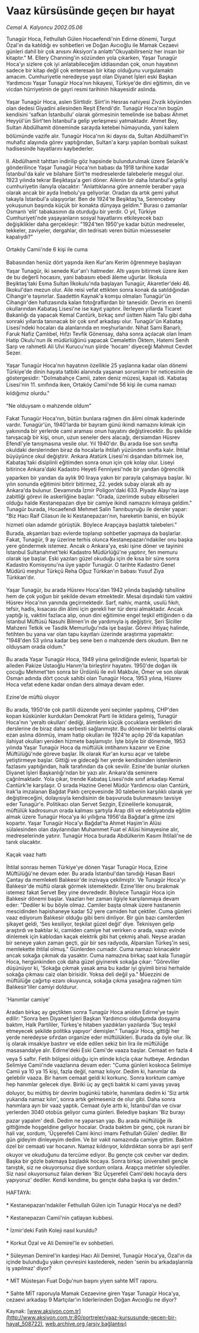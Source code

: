 # Vaaz kürsüsünde geçen bır hayat

*Cemal A. Kalyoncu 2002.05.06*

<div class="pNewsDetailMainContent" itemprop="articleBody">
 Tunagür Hoca, Fethullah Gülen Hocaefendi'nin Edirne dönemi, Turgut Özal'ın da katıldığı ev sohbetleri ve Doğan Avcıoğlu ile Mamak Cezaevi günleri dahil bir çok anısını Aksiyon'a anlattı"Okuyabilirseniz her insan bir kitaptır." M. Ellery Channing'in sözünden yola çıkarken, Yaşar Tunagür Hoca'yı sizlere çok iyi anlatabileceğim iddiasından çok, onun hayatının sadece bir kitap değil çok enteresan bir kitap olduğunu vurgulamaktı amacım. Cumhuriyetle neredeyse yaşıt olan Diyanet İşleri eski Başkan Yardımcısı Yaşar Tunagür Hoca'nın hikayesi, Türkiye'de dini eğitimin, din ve vicdan hürriyetinin de gayri resmi tarihinin hikayesidir aslında.
 <br/>
 <br/>
 Yaşar Tunagür Hoca, aslen Siirtlidir. Siirt'in Hesras nahiyesi Zivzik köyünden olan dedesi Giyadini ailesinden Reşit Efendi'dir. Tunagür Hoca'nın bugün kendisini 'safkan İstanbullu' olarak görmesinin temelinde ise babası Ahmet Heyyül'ün Siirt'ten İstanbul'a gelip yerleşmesi yatmaktadır. Ahmet Bey, Sultan Abdülhamit döneminde sarayda ketebei hümayunda, yani kalem bölümünde vazife alır. Tunagür Hoca'nın iki dayısı da, Sultan Abdülhamit'in muhafız alayında görev yaptığından, Sultan'a karşı yapılan bombalı suikast hadisesinde hayatlarını kaybederler.
 <br/>
 <br/>
 II. Abdülhamit tahttan indirilip göz hapsinde bulundurulmak üzere Selanik'e gönderilince Yaşar Tunagür Hoca'nın babası da 1918 tarihine kadar İstanbul'da kalır ve bilahare Siirt'te medreselerde talebelerle meşgul olur. 1923 yılında tekrar Beşiktaşa'a geri döner. Ailenin bir daha İstanbul'a gelişi cumhuriyetin ilanıyla olacaktır: "Anlattıklarına göre annemle beraber yaya olarak ancak bir ayda İnebolu'ya geliyorlar. Oradan da artık gemi yahut takayla İstanbul'a ulaşıyorlar. Ben de 1924'te Beşiktaş'ta, Serencebey yokuşunun başında küçük bir konakta dünyaya geldim." Burası o zamanlar Osmanlı 'elit' tabakasının da oturduğu bir yerdir. O yıl, Türkiye Cumhuriyeti'nde yaşayanların sosyal hayatlarını etkileyecek bazı değişiklikler daha gerçekleşir: "1924'ten 1950'ye kadar bütün medreseler, tekkeler, zaviyeler, dergahlar, din tedrisatı veren bütün müesseseler kapalıydı?"
 <br/>
 <br/>
 Ortaköy Camii'nde 6 kişi ile cuma
 <br/>
 <br/>
 Babasından henüz dört yaşında iken Kur'anı Kerim öğrenmeye başlayan Yaşar Tunagür, iki senede Kur'an'ı hatmeder. Altı yaşını bitirmek üzere iken de bu değerli hocasını, yani babasını ebedi âleme uğurlar. İlkokula Beşiktaş'taki Esma Sultan İlkokulu'nda başlayan Tunagür, Akaretler'deki 46. İlkokul'dan mezun olur. Aile reisi vefat ettikten sonra konak da satıldığından Cihangir'e taşınırlar. Saadettin Kaynak'a komşu olmaları Tunagür'ün Cihangir'den hafızasında kalan fotoğraflardan bir tanesidir. Devrin en önemli okullarından Kabataş Lisesi'ne ise kayıt yaptırır. İlerleyen yıllarda Ticaret Bakanlığı da yapacak Kemal Cantürk, birkaç sınıf üstten Naim Talu gibi daha sonraki yıllarda tanınacak bir çok sınıf arkadaşı olur. Tunagür'ün Kabataş Lisesi'ndeki hocaları da alanlarında en meşhurlarıdır. Nihat Sami Banarlı, Faruk Nafiz Çamlıbel, Hıfzı Tevfik Gönensay, daha sonra açılacak olan İmam Hatip Okulu'nun ilk müdürlüğünü yapacak Cemalettin Öktem, Hatemi Senih Sarp ve rahmetli Ali Ulvi Kurucu'nun şiirde 'hocam' diyeceği Mahmut Cevdet Sezer.
 <br/>
 <br/>
 Yaşar Tunagür Hoca'nın hayatının özellikle 25 yaşlarına kadar olan dönemi Türkiye'de dinin hayata tatbiki alanında yaşanan sorunların bir neticesinin de göstergesidir: "Dolmabahçe Camii, zaten deniz müzesi, kapalı idi. Kabataş Lisesi'nin 11. sınıfında iken, Ortaköy Camii'nde 56 kişi ile cuma namazı kıldığımız olurdu."
 <br/>
 <br/>
 "Ne olduysam o mahzende oldum"
 <br/>
 <br/>
 Fakat Tunagür Hoca'nın, bütün bunlara rağmen din âlimi olmak kaderinde vardır. Tunagür'ün, 1940'larda bir bayram günü ikindi namazını kılmak için yakınında bir yerlerde cami araması onun hayatını değiştirecektir. Bu şekilde tanışacağı bir kişi, onun, uzun seneler ders alacağı, dersiamdan Hüsrev Efendi'yle tanışmasına vesile olur. Yıl 1940'dır. Bu arada lise son sınıfta okuldaki derslerinden biraz da hocalarla ihtilafı yüzünden sınıfta kalır. İhtilaf büyüyünce okul değiştirir. Ankara Atatürk Lisesi'ni dışarıdan bitirmek ise, Kabataş'taki disiplinli eğitimden sonra onun için çok kolay olur. Liseyi bitirince Ankara'daki Kadastro Heyeti Fenniyesi'nde bir yandan öğrencilik yaparken bir yandan da aylık 90 liraya yakın bir parayla çalışmaya başlar. İki yılın sonunda eğitimini bitirir bitirmez, 22. yedek subay olarak altı ay Ankara'da bulunur. Devamında İzmir Poligon'daki 633. Piyade Alayı'na iaşe zabitliği görevi ile askerliğine başlar: "Orada, üzerimde subay elbiseleri olduğu halde Kestanepazarı diye bir camiye ikindi namazını kılmaya geldim." Tunagür burada, Hocaefendi Mehmet Salin Tanrıbuyruğu ile dersler yapar: "Biz Hacı Raif Cilasun ile ki Kestanepazarı'nın, hareketin banisi, en büyük hizmeti olan adamdır görüştük. Böylece Arapçaya başlattık talebeleri." Burada, akşamları bazı evlerde toplanıp sohbetler yapmaya da başlarlar. Fakat, Tunagür, 9 ay üzerine terhis olunca Kestanepazarı'ndakiler onu başka yere göndermek istemez. Ancak o Ankara'ya, eski işine döner ve tayinini İstanbul Sultanahmet'teki Kadastro Müdürlüğü'ne yaptırır, fen memuru olarak işe başlar. Eski yazıları güzel okuduğu için de kısa bir süre sonra Kadastro Komisyonu'na üye yapılır Tunagür. O tarihte Kadastro Genel Müdürü meşhur Türkçü Reha Oğuz Türkkan'ın babası Yusuf Ziya Türkkan'dır.
 <br/>
 <br/>
 Yaşar Tunagür, bu arada Hüsrev Hoca'dan 1942 yılında başladığı tahsiline hem de çok yoğun bir şekilde devam etmektedir. Mesai dışındaki tüm vaktini Hüsrev Hoca'nın yanında geçirmektedir. Sarf, nahiv, mantık, usulü fıkıh, tefsir, hadis, kısacası din âlimi için gerekli her tür dersi almaktadır. Ancak yaptığı iş, vaktini fazlaca alıp, onun dini eğitimine engel teşkil ettiğinden o da İstanbul Müftüsü Nasuhi Bilmen'in de yardımıyla iş değiştirir, Şeri Siciller Mahzeni Tetkik ve Tasdik Memurluğu'nda işe başlar. Görevi ihtiyaç halinde, fetihten bu yana var olan tapu kayıtları üzerinde araştırma yapmaktır: "1948'den 53 yılına kadar beş sene ben o mahzende ders okudum. Ben ne olduysam orada oldum."
 <br/>
 <br/>
 Bu arada Yaşar Tunagür Hoca, 1949 yılına gelindiğinde evlenir, Ispartalı bir aileden Pakize Ustaoğlu Hanım'la birleştirir hayatını. 1950'de doğan ilk çocuğu Mehmet'ten sonra bir Ürdünlü ile evli Makbule, Ömer ve son olarak Osman adında dört çocuk sahibi olan Tunagür Hoca, 1953 yılına, Hüsrev Hoca vefat edene kadar ondan ders almaya devam eder.
 <br/>
 <br/>
 Ezine'de müftü oluyor
 <br/>
 <br/>
 Bu arada, 1950'de çok partili düzende yeni seçimler yapılmış, CHP'den kopan küskünler kurdukları Demokrat Parti ile iktidara gelmiş, Tunagür Hoca'nın 'yeraltı okulları' dediği, âlimlerin küçük çocuklara verdikleri din derslerine de biraz daha serbesti sağlanmıştır. Bu dönemin bir belirtisi olarak ezan aslına dönmüş, imam hatip okulları ile 1924'te açılıp 26'da kapatılan ilahiyat okulları yeniden hizmete başlamıştır. İşte böyle bir dönemde, 1953 yılında Yaşar Tunagür Hoca da müftülük imtihanını kazanır ve Ezine Müftülüğü'nde göreve başlar. İlk olarak Kur'an kursu açar ve talebe yetiştirmeye başlar. Gittiği ve gideceği her yerde kendisinden istenilenin fazlasını yaptığından, halk tarafından da çok sevilir. Ezine'de bunlar olurken Diyanet İşleri Başkanlığı'ndan bir yazı alır. Ankara'da seminere çağrılmaktadır. Yola çıkar, trende Kabataş Lisesi'nde sınıf arkadaşı Kemal Cantürk'le karşılaşır. O sırada Hazine Genel Müdür Yardımcısı olan Cantürk, Irak'la imzalanan Bağdat Paktı çerçevesinde 30 talebenin karşılıklı olarak yer değiştireceğini, dolayısıyla kendisinin de başvuruda bulunmasını tavsiye eder Tunagür'e. Politikacı olan Servet Sezgin, Ezinelilerle konuşarak, müftülük kadrosunun orada kalması şartıyla Arap dili ve edebiyatında eğitim almak üzere Tunagür Hoca'ya iki yıllığına 1956'da Bağdat'a gitme izni kopartır. Yaşar Tunagür Hoca'yı Bağdat'ta Ahmet Haşim'in Alüsi sülalesinden olan dayılarından Muhammet Fuat el Alüsi himayesine alır, medreselerinde yatırır. Tunagür Hoca burada Abdülkerim Kasım İhtilali'ne de tanık olacaktır.
 <br/>
 <br/>
 Kaçak vaaz hattı
 <br/>
 <br/>
 İhtilal sonrası hemen Türkiye'ye dönen Yaşar Tunagür Hoca, Ezine Müftülüğü'ne devam eder. Bu arada İstanbul'dan tanıdığı Hasan Basri Çantay da memleketi Balıkesir'de inzivaya çekilmiştir. Ve Tunagür Hoca'yı Balıkesir'de müftü olarak görmek istemektedir. Ezine'liler onu bırakmak istemez fakat Servet Bey yine devrededir. Böylece Tunagür Hoca için Balıkesir dönemi başlar. Vaazları her zaman ilgiyle karşılanmaya devam eder: "Dediler ki bu böyle olmaz. Camiler başta olmak üzere hastanenin mescidinden hapishaneye kadar 52 yere camiden hat çektiler. Cuma günleri vaaz ediyorum Balıkesir olduğu gibi beni dinliyor. Bir gün bazı camilerden şikayet geldi, 'Ses kesiliyor, teşkilat güzel değil' diye. Teknisyen gelip araştırdı ve baktılar ki, camiden camiye hat verirken o arada, vaazı evinde dinlemek için kablodan kaçak elektrik gibi hat çekmiş ahali. Neyse aradan bir seneye yakın zaman geçti, gür bir ses radyoda, Alparslan Türkeş'in sesi, memlekette ihtilal olmuş." Günlerden cumadır. Cuma namazı kılınacaktır ancak sokağa çıkmak da yasaktır. Cuma namazına birkaç saat kala Tunagür Hoca, hergünkinden çok daha güzel giyinerek sokağa çıkar: "Görevliler düşünüyor ki, 'Sokağa çıkmak yasak ama bu kadar iyi giyimli birisi herhalde sokağa çıkması caiz olan birisidir. Yoksa deli değil ya." Müezzini de müftülüğe çağırtıp ezanı okuyunca, sokağa çıkma yasağına rağmen tüm Balıkesir'liler camiyi doldurur.
 <br/>
 <br/>
 'Hanımlar camiye'
 <br/>
 <br/>
 Aradan birkaç ay geçtikten sonra Tunagür Hoca aniden Edirne'ye tayin edilir: "Sonra ben Diyanet İşleri Başkan Yardımcısı olduğumda dosyama baktım, Halk Partililer, Türkeş'e hitaben yazdıkları yazılarda 'Suç teşkil etmeyecek şekilde politika yapıyor' demişler." Tunagür Hoca, gittiği her yerde neredeyse sıfırdan organize eder müftülükleri. Burada da öyle olur. İlk iş olarak imsakiye bastırır ve elde edilen sekiz bin lira ile müftülüğe masasandalye alır. Edirne'deki Eski Cami'de vaaza başlar. Cemaat en fazla 4 veya 5 saftır. Fetih bölgesi olduğu için elinde kılıçla çıkar hutbeye. Ardından Selimiye Camii'nde vaazlarına devam eder: "Cuma günleri koskoca Selimiye Camii ya 10 ya 15 kişi, fazla değil, namaz kılıyor. Dedim ki, hanımlar da gelebilir vaaza. Bir hanım cemaat geldi ki korkunç. Sonra korktum camiye hep hanımlar gelecek diye. Biriki üç ay geçti baktık ki cami yavaş yavaş doluyor, bu müthiş bir devrim bugünkü tabirle, hanımlara dedim ki 'Siz artık yukarıda namaz kılın', sonra artık gelmeseniz de olur gibi. Daha sonra hanımlara ayrı bir vaaz yaptık. Cemaat öyle arttı ki, İstanbul'dan ve civar yerlerden 3040 otobüs geliyor cuma günleri. Belediye başkanı 'Biz burayı pazar yapalım' dedi. Dedim ne yaparsan yap. Bu arada müftülüğe ilk gittiğimde hoşgeldine geliyor hocalar. Orada baktım bir genç, çok nurani bir hali var, sordum, 'Üçşerefeli Cami ikinci imamı Fethullah Gülen' dediler. Bir gün gideyim dinleyeyim dedim. Ve bir vakit namazında camiye gittim. Baktım özel bir cemaati var hocanın. Namaz kıldırıyor, kıldırdıktan sonra bir aşri şerif okuyor ve okuduğunu da tercüme ediyor. Bu gençte  çok cevher var dedim. Başka bir gözle bakmaya başladık hocaya. Sonra birkaç üniversiteli gençle tanıştık, siz ne okuyorsunuz diye sordum onlara. Arapça metinler söylediler. Siz nasıl okuyorsunuz falan derken 'Biz Üçşerefeli Cami'deki hocayla ders yapıyoruz' dediler. Kendi kendime, bu gençte daha başka iş var dedim."
 <br/>
 <br/>
 HAFTAYA:
 <br/>
 <br/>
 * Kestanepazarı'ndakiler Fethullah Gülen için Tunagür Hoca'ya ne dedi?
 <br/>
 <br/>
 * Kestanepazarı Camii'nin çatlayan kubbesi.
 <br/>
 <br/>
 * İzmir'deki Fatih Koleji nasıl kuruldu?
 <br/>
 <br/>
 * Korkut Özal ve Ali Demirel'le ev sohbetleri.
 <br/>
 <br/>
 * Süleyman Demirel'in kardeşi Hacı Ali Demirel, Tunagür Hoca'ya, Özal'ın da içinde bulunduğu yakın çevresini kastederek, neden 'senin bu arkadaşlarınla iş yapılmaz' diyor?
 <br/>
 <br/>
 * MİT Müsteşarı Fuat Doğu'nun başını yiyen sahte MİT raporu.
 <br/>
 <br/>
 * Sahte MİT raporuyla Mamak Cezaevine giren Yaşar Tunagür Hoca'ya, cezaevi arkadaşı 9 Martçılar'ın liderlerinden Doğan Avcıoğlu ne diyor?
 <br/>
</div>


Kaynak: [www.aksiyon.com.tr](http://www.aksiyon.com.tr:80/portreler/vaaz-kursusunde-gecen-bir-hayat_508722), [web.archive.org (arşiv bağlantısı)](http://web.archive.org/web/20150512133152/http://www.aksiyon.com.tr:80/portreler/vaaz-kursusunde-gecen-bir-hayat_508722)
